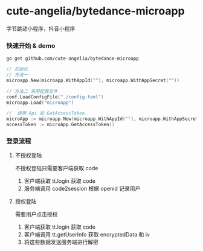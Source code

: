 # cute-angelia/bytedance-microapp

字节跳动小程序，抖音小程序

### 快速开始 & demo

```shell
go get github.com/cute-angelia/bytedance-microapp
```

```go
// 初始化
// 方法一 
microapp.New(microapp.WithAppId(""), microapp.WithAppSecret(""))

// 方法二 采用配置文件
conf.LoadConfigFile("./config.toml")
microapp.Load("microapp")

//  调用 Api 如 GetAccessToken
microApp := microapp.New(microapp.WithAppId(""), microapp.WithAppSecret(""))
accessToken := microApp.GetAccessToken()
```

### 登录流程

1. 不授权登陆

   不授权登陆只需要客户端获取 code
    1. 客户端获取 tt.login 获取 code
    2. 服务端调用 code2session 根据 openid 记录用户

2. 授权登陆

   需要用户点击授权
   1. 客户端获取 tt.login 获取 code
   2. 客户端调用 tt.getUserInfo 获取 encryptedData 和 iv 
   3. 将这些数据发送服务端进行解密


